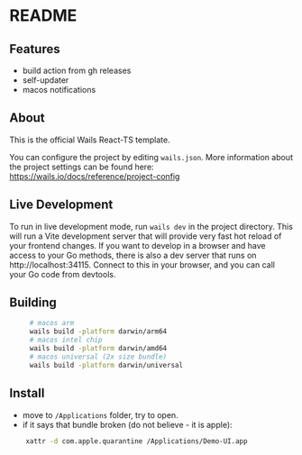# README

## Features
- build action from gh releases
- self-updater
- macos notifications

## About

This is the official Wails React-TS template.

You can configure the project by editing `wails.json`. More information about the project settings can be found
here: https://wails.io/docs/reference/project-config

## Live Development

To run in live development mode, run `wails dev` in the project directory. This will run a Vite development
server that will provide very fast hot reload of your frontend changes. If you want to develop in a browser
and have access to your Go methods, there is also a dev server that runs on http://localhost:34115. Connect
to this in your browser, and you can call your Go code from devtools.

## Building

```bash
     # macos arm
     wails build -platform darwin/arm64
     # macos intel chip
     wails build -platform darwin/amd64
     # macos universal (2x size bundle)
     wails build -platform darwin/universal
```

## Install
-   move to `/Applications` folder, try to open.
-   if it says that bundle broken (do not believe - it is apple): 
```bash
    xattr -d com.apple.quarantine /Applications/Demo-UI.app
```
